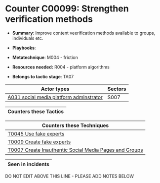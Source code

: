 # Counter C00099: Strengthen verification methods

* **Summary**: Improve content veerification methods available to groups, individuals etc.  

* **Playbooks**: 

* **Metatechnique**: M004 - friction

* **Resources needed:** R004 - platform algorithms

* **Belongs to tactic stage**: TA07


| Actor types | Sectors |
| ----------- | ------- |
| [A031 social media platform adminstrator](../generated_pages/actortypes/A031.md) | S007 |



| Counters these Tactics |
| ---------------------- |



| Counters these Techniques |
| ------------------------- |
| [T0045 Use fake experts](../generated_pages/techniques/T0045.md) |
| [T0009 Create fake experts](../generated_pages/techniques/T0009.md) |
| [T0007 Create Inauthentic Social Media Pages and Groups](../generated_pages/techniques/T0007.md) |



| Seen in incidents |
| ----------------- |


DO NOT EDIT ABOVE THIS LINE - PLEASE ADD NOTES BELOW